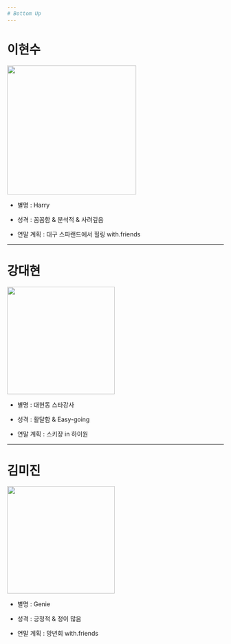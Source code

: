 ```yaml
---
# Bottom Up
---
```

# 이현수   
<img width="300" src = "https://user-images.githubusercontent.com/45954038/50433747-684ba400-091d-11e9-953b-942b1cebc450.jpg">

* 별명 : Harry

* 성격 : 꼼꼼함 & 분석적 & 사려깊음

* 연말 계획 : 대구 스파랜드에서 힐링 with.friends
---
# 강대현
<img width="250" src="https://user-images.githubusercontent.com/45954038/50433773-a6e15e80-091d-11e9-8cac-0dca7a32e095.jpg">

* 별명 : 대현동 스타강사

* 성격 : 활달함 & Easy-going

* 연말 계획 : 스키장 in 하이원
---
# 김미진
<img width="250" src="https://user-images.githubusercontent.com/45954038/50434041-215eae00-091f-11e9-9d9a-2ed0d9fb1b5a.jpg">

* 별명 : Genie

* 성격 : 긍정적 & 정이 많음

* 연말 계획 : 망년회 with.friends
